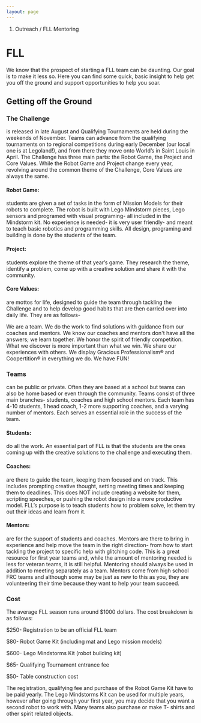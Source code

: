 ```yaml
---
layout: page
---
```

<ol class="breadcrumb">
  <li class="active">Outreach / FLL Mentoring</li>
</ol>

# FLL

We know that the prospect of starting a FLL team can be daunting. Our goal is to make it less so. Here you can find some quick, basic insight to help get you off the ground and support opportunities to help you soar. 

## Getting off the Ground

### The Challenge
is released in late August and Qualifying Tournaments are held during the weekends of November. Teams can advance from the qualifying tournaments on to regional competitions during early December (our local one is at Legoland!), and from there they move onto World’s in Saint Louis in April. The Challenge has three main parts: the Robot Game, the Project and Core Values. While the Robot Game and Project change every year, revolving around the common theme of the Challenge, Core Values are always the same.

#### Robot Game:
students are given a set of tasks in the form of Mission Models for their robots to complete. The robot is built with Lego Mindstorm pieces, Lego sensors and programed with visual programing- all included in the Mindstorm kit. No experience is needed- it is very user friendly- and meant to teach basic robotics and programming skills.  All design, programing and building is done by the students of the team.

#### Project:
students explore the theme of that year’s game. They research the theme,  identify a problem, come up with a creative solution and share it with the community. 

#### Core Values:
are mottos for life, designed to guide the team through tackling the Challenge and to help develop good habits that are then carried over into daily life. They are as follows- 
<div class="centered">
We are a team. 
We do the work to find solutions with guidance from our coaches and mentors. 
We know our coaches and mentors don't have all the answers; we learn together. 
We honor the spirit of friendly competition. 
What we discover is more important than what we win. 
We share our experiences with others. 
We display Gracious Professionalism® and Coopertition® in everything we do. 
We have FUN! 
</div>

### Teams 
can be public or private. Often they are based at a school but teams can also be home based or even through the community. Teams consist of three main branches- students, coaches and high school mentors. Each team has 4-10 students, 1 head coach, 1-2 more supporting coaches, and a varying number of mentors. Each serves an essential role in the success of the team. 

#### Students: 
do all the work. An essential part of FLL is that the students are the ones coming up with the creative solutions to the challenge and executing them. 

#### Coaches: 

are there to guide the team, keeping them focused and on track. This includes prompting creative thought, setting meeting times and keeping them to deadlines. This does NOT include creating a website for them, scripting speeches, or pushing the robot design into a more productive model. FLL’s purpose is to teach students how to problem solve, let them try out their ideas and learn from it.

#### Mentors: 

are for the support of students and coaches. Mentors are there to bring in experience and help move the team in the right direction- from how to start tackling the project to specific help with glitching code. This is a great resource for first year teams and, while the amount of mentoring needed is less for veteran teams, it is still helpful. Mentoring should always be used in addition to meeting separately as a team. Mentors come from high school FRC teams and although some may be just as new to this as you, they are volunteering their time because they want to help your team succeed. 

### Cost

The average FLL season runs around $1000 dollars. The cost breakdown is as follows: 

$250- Registration to be an official FLL team

$80- Robot Game Kit (including mat and Lego mission models)

$600- Lego Mindstorms Kit (robot building kit)

$65-  Qualifying Tournament entrance fee

$50-  Table construction cost

The registration, qualifying fee and purchase of the Robot Game Kit have to be paid yearly. The Lego Mindstorms Kit can be used for multiple years, however after going through your first year, you may decide that you want a second robot to work with. Many teams also purchase or make T- shirts and other spirit related objects.
